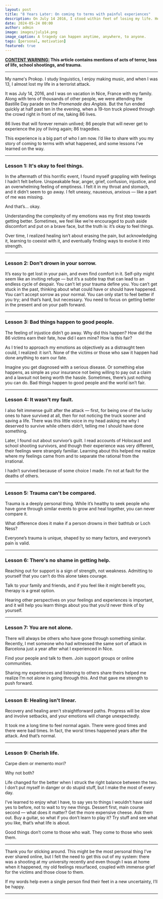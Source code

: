 ```yaml
---
layout: post
title: "8 Years Later: On coming to terms with painful experiences"
description: On July 14 2016, I stood within feet of losing my life. Here's how I came to terms with it and what I realized on the way.
date: 2024-05-24 00:00
author: admin
image: images/july14.png
image_caption: A tragedy can happen anytime, anywhere, to anyone.
tags: [personal, motivation]
featured: true
---
```


**<u>CONTENT WARNING:</u> This article contains mentions of acts of terror, loss of life, school shootings, and trauma.**

---

My name's Prokop. I study linguistics, I enjoy making music, and when I was 13, I almost lost my life in a terrorist attack.

It was July 14, 2016, and I was on vacation in Nice, France with my family. Along with tens of thousands of other people, we were attending the Bastille Day parade on the _Promenade des Anglais._ But the fun ended quickly at half past ten in the evening, when a 19-ton truck plowed through the crowd right in front of me, taking 86 lives.

86 lives that will forever remain unlived; 86 people that will never get to experience the joy of living again; 86 tragedies.

This experience is a big part of who I am now. I’d like to share with you my story of coming to terms with what happened, and some lessons I’ve learned on the way.

---

### Lesson 1: It's okay to feel things.

In the aftermath of this horrific event, I found myself grappling with feelings I hadn’t felt before. Unspeakable fear, anger, grief, confusion, injustice, and an overwhelming feeling of emptiness. I felt it in my throat and stomach, and it didn’t seem to go away. I felt uneasy, nauseous, anxious — like a part of me was missing.

And that’s… okay.

Understanding the complexity of my emotions was my first step towards getting better. Sometimes, we feel like we’re encouraged to push aside discomfort and put on a brave face, but the truth is: it’s okay to feel things.

Over time, I realized healing isn’t about erasing the pain, but acknowledging it, learning to coexist with it, and eventually finding ways to evolve it into strength.

---

### Lesson 2: Don't drown in your sorrow.

It’s easy to get lost in your pain, and even find comfort in it. Self-pity might seem like an inviting refuge — but it’s a subtle trap that can lead to an endless cycle of despair. You can’t let your trauma define you. You can’t get stuck in the past, thinking about what could have or should have happened. You can’t accept sorrow as your normal. You can only start to feel better if you try; and that’s hard, but necessary. You need to focus on getting better in the present and on your path forward.

---

### Lesson 3: Bad things happen to good people.

The feeling of injustice didn’t go away. Why did this happen? How did the 86 victims earn their fate, how did I earn mine? How is this fair?

As I tried to approach my emotions as objectively as a distraught teen could, I realized: it isn’t. None of the victims or those who saw it happen had done anything to earn our fate.

Imagine you get diagnosed with a serious disease. Or something else happens, as simple as your insurance not being willing to pay out a claim and a lawsuit not being worth the hassle. Sometimes, there’s just nothing you can do. Bad things happen to good people and the world isn’t fair.

---

### Lesson 4: It wasn't my fault.

I also felt immense guilt after the attack — first, for being one of the lucky ones to have survived at all, then for not noticing the truck sooner and saving a life. There was this little voice in my head asking me why I deserved to survive while others didn’t, telling me I should have done something.

Later, I found out about survivor’s guilt. I read accounts of Holocaust and school shooting survivors, and though their experience was very different, their feelings were strangely familiar. Learning about this helped me realize where my feelings came from and to separate the rational from the irrational.

I hadn’t survived because of some choice I made. I’m not at fault for the deaths of others.

---

### Lesson 5: Trauma can't be compared.

Trauma is a deeply personal thing. While it’s healthy to seek people who have gone through similar events to grow and heal together, you can never compare it.

What difference does it make if a person drowns in their bathtub or Loch Ness?

Everyone’s trauma is unique, shaped by so many factors, and everyone’s pain is valid.

---

### Lesson 6: There's no shame in getting help.

Reaching out for support is a sign of strength, not weakness. Admitting to yourself that you can’t do this alone takes courage.

Talk to your family and friends, and if you feel like it might benefit you, therapy is a great option.

Hearing other perspectives on your feelings and experiences is important, and it will help you learn things about you that you’d never think of by yourself.

---

### Lesson 7: You are not alone.

There will always be others who have gone through something similar. Recently, I met someone who had witnessed the same sort of attack in Barcelona just a year after what I experienced in Nice.

Find your people and talk to them. Join support groups or online communities.

Sharing my experiences and listening to others share theirs helped me realize I’m not alone in going through this. And that gave me strength to push forward.

---

### Lesson 8: Healing isn't linear.

Recovery and healing aren't straightforward paths. Progress will be slow and involve setbacks, and your emotions will change unexpectedly.

It took me a long time to feel normal again. There were good times and there were bad times. In fact, the worst times happened years after the attack. And that’s normal.

---

### Lesson 9: Cherish life.

Carpe diem or memento mori?

Why not both?

Life changed for the better when I struck the right balance between the two. I don’t put myself in danger or do stupid stuff, but I make the most of every day.

I’ve learned to enjoy what I have, to say yes to things I wouldn’t have said yes to before, not to wait to try new things. Dessert first, main course second — what does it matter? Get the more expensive cheese. Ask them out. Buy a guitar, so what if you don’t learn to play it? Try stuff and see what you like, that’s what life is about.

Good things don’t come to those who wait. They come to those who seek them.

---

Thank you for sticking around. This might be the most personal thing I’ve ever shared online, but I felt the need to get this out of my system: there was a shooting at my university recently and even though I was at home when it happened, my old feelings resurfaced, coupled with immense grief for the victims and those close to them.

If my words help even a single person find their feet in a new uncertainty, I’ll be happy.

---
